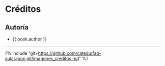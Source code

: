 # Créditos

## Autoría

* {{ book.author }}

<!--
### Colaboradores:

{% for collaborator in book.collaborators %}
* {{collaborator.name}} en {{collaborator.edited}}
{% endfor %}
-->

___

{% include "git+https://github.com/catedu/faq-aularagon.git/imagenes_creditos.md" %}